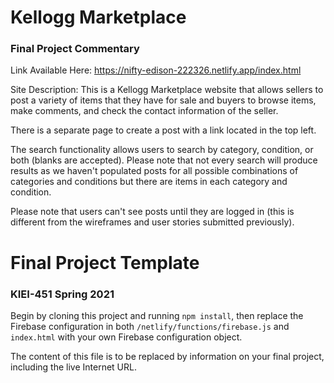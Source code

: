 # Kellogg Marketplace 

### Final Project Commentary
Link Available Here: https://nifty-edison-222326.netlify.app/index.html

Site Description: This is a Kellogg Marketplace website that allows sellers to post a variety of items that they have for sale and buyers to browse items, make comments, and check the contact information of the seller.

There is a separate page to create a post with a link located in the top left.

The search functionality allows users to search by category, condition, or both (blanks are accepted). Please note that not every search will produce results as we haven't populated posts for all possible combinations of categories and conditions but there are items in each category and condition. 

Please note that users can't see posts until they are logged in (this is different from the wireframes and user stories submitted previously). 




# Final Project Template

### KIEI-451 Spring 2021

Begin by cloning this project and running `npm install`, then replace the Firebase configuration in both `/netlify/functions/firebase.js` and `index.html` with your own Firebase configuration object.

The content of this file is to be replaced by information on your final project, including the live Internet URL.
